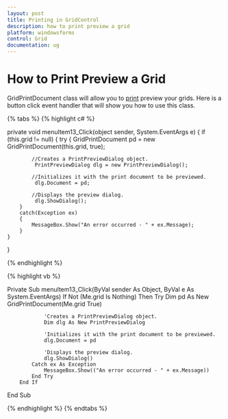 ```yaml
---
layout: post
title: Printing in GridControl
description: how to print preview a grid
platform: windowsforms
control: Grid
documentation: ug
---
```


# How to Print Preview a Grid

GridPrintDocument class will allow you to [print](/windowsforms/gridgrouping/printing) preview your grids. Here is a button click event handler that will show you how to use this class.

{% tabs %}
{% highlight c# %}

private void menuItem13_Click(object sender, System.EventArgs e)
{
    if (this.grid != null)
    {
        try
        {
            GridPrintDocument pd = new GridPrintDocument(this.grid, true);
	
			//Creates a PrintPreviewDialog object.
             PrintPreviewDialog dlg = new PrintPreviewDialog();

			//Initializes it with the print document to be previewed.
             dlg.Document = pd;

			//Displays the preview dialog.
             dlg.ShowDialog();
        }
        catch(Exception ex)
        {
            MessageBox.Show("An error occurred - " + ex.Message);
        }
    }	
}
		
{% endhighlight %}

{% highlight vb %}

Private Sub menuItem13_Click(ByVal sender As Object, ByVal e As System.EventArgs)
        If Not (Me.grid Is Nothing) Then
            Try
                Dim pd As New GridPrintDocument(Me.grid  True)
				
				'Creates a PrintPreviewDialog object.
                Dim dlg As New PrintPreviewDialog

				'Initializes it with the print document to be previewed.
                dlg.Document = pd

				'Displays the preview dialog.
                dlg.ShowDialog()
            Catch ex As Exception
                MessageBox.Show(("An error occurred - " + ex.Message))
            End Try
        End If
End Sub 

{% endhighlight %}
{% endtabs %}
